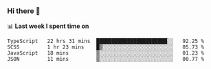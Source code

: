 ### Hi there 👋

<!--
**DBvc/DBvc** is a ✨ _special_ ✨ repository because its `README.md` (this file) appears on your GitHub profile.

Here are some ideas to get you started:

- 🔭 I’m currently working on ...
- 🌱 I’m currently learning ...
- 👯 I’m looking to collaborate on ...
- 🤔 I’m looking for help with ...
- 💬 Ask me about ...
- 📫 How to reach me: ...
- 😄 Pronouns: ...
- ⚡ Fun fact: ...
-->

📊 **Last week I spent time on**
<!--START_SECTION:waka-->
```text
TypeScript   22 hrs 31 mins  ███████████████████████░░   92.25 % 
SCSS         1 hr 23 mins    █▒░░░░░░░░░░░░░░░░░░░░░░░   05.73 % 
JavaScript   18 mins         ▒░░░░░░░░░░░░░░░░░░░░░░░░   01.23 % 
JSON         11 mins         ▒░░░░░░░░░░░░░░░░░░░░░░░░   00.77 % 
```
<!--END_SECTION:waka-->
